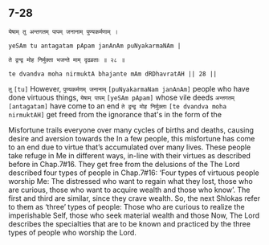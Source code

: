 ## 7-28


```shloka-sa
येषाम् तु अन्तगतम् पापम् जनानाम् पुण्यकर्मणाम् ।
```
```shloka-sa-hk
yeSAm tu antagatam pApam janAnAm puNyakarmaNAm |
```
```shloka-sa
ते द्वन्द्व मोह निर्मुक्ता भजन्ते माम् दृढव्रताः ॥ २८ ॥
```
```shloka-sa-hk
te dvandva moha nirmuktA bhajante mAm dRDhavratAH || 28 ||
```

`तु` `[tu]` However, `पुण्यकर्मणम् जनानाम्` `[puNyakarmaNam janAnAm]` people who have done virtuous things, `येषाम् पापम्` `[yeSAm pApam]` whose vile deeds `अन्तगतम्` `[antagatam]` have come to an end `ते द्वन्द्व मोह निर्मुक्ताः` `[te dvandva moha nirmuktAH]` get freed from the ignorance that's in the form of the



Misfortune trails everyone over many cycles of births and deaths, causing desire and aversion towards the 
In a few people, this misfortune has come to an end due to virtue that’s accumulated over many lives. These people take refuge in Me in different ways, in-line with their virtues as described before in Chap.7#16. They get free from the delusions of the 
The Lord described four types of people in Chap.7#16: ‘Four types of virtuous people worship Me: The distressed who want to regain what they lost, those who are curious, those who want to acquire wealth and those who know’. The first and third are similar, since they crave wealth. So, the next Shlokas refer to them as ‘three’ types of people: Those who are curious to realize the imperishable Self, those who seek material wealth and those 
Now, The Lord describes the specialties that are to be known and practiced by the three types of people who worship the Lord.

